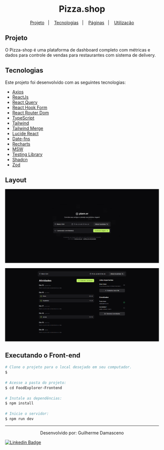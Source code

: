 <h1 style="text-align: center;">
  Pizza.shop
</h1>

<p align="center">
  <a href="#project">Projeto</a>&nbsp;&nbsp;&nbsp;|&nbsp;&nbsp;&nbsp;
  <a href="#technologies">Tecnologias</a>&nbsp;&nbsp;&nbsp;|&nbsp;&nbsp;&nbsp;
  <a href="#pages">Páginas</a>&nbsp;&nbsp;&nbsp;|&nbsp;&nbsp;&nbsp;
  <a href="#usage">Utilização</a>
</p>

<h2 id='project'>Projeto</h2>

O Pizza-shop é uma plataforma de dashboard completo com métricas e dados para controle de vendas para restaurantes com sistema de delivery.

<h2 id="technologies">Tecnologias</h2>

Este projeto foi desenvolvido com as seguintes tecnologias:

- [Axios](https://www.npmjs.com/package/axios)
- [ReactJs](https://reactjs.org)
- [React Query](https://tanstack.com/query/latest/docs/framework/react/overview)
- [React Hook Form](https://react-hook-form.com/)
- [React Router Dom](https://react-icons.github.io/react-icons/)
- [TypeScript](https://www.typescriptlang.org/)
- [Tailwind](https://tailwindcss.com/)
- [Tailwind Merge](https://www.npmjs.com/package/tailwind-merge)
- [Lucide React](https://lucide.dev/guide/packages/lucide-react)
- [Date-fns](https://date-fns.org/)
- [Recharts](https://recharts.org/en-US/)
- [MSW](https://mswjs.io/)
- [Testing Library](https://testing-library.com/)
- [Shadcn](https://ui.shadcn.com/)
- [Zod](https://zod.dev/)

<h2 id='pages'> Layout</h2>

![Home](https://github.com/GuiiDamasceno/Plann.er-Frontend/blob/main/.github/Home.png)

![Details](https://github.com/GuiiDamasceno/Plann.er-Frontend/blob/main/.github/details.png)

<h2 id="usage">Executando o Front-end</h2>

```bash
# Clone o projeto para o local desejado em seu computador.
$ 

# Acesse a pasta do projeto:
$ cd FoodExplorer-Frontend

# Instale as dependências:
$ npm install

# Inicie o servidor:
$ npm run dev

```

---

  <p align="center">
    Desenvolvido por: Guilherme Damasceno
  </p>

  [![Linkedin Badge](https://img.shields.io/badge/-Guilherme%20Damasceno-00875f?style=flat-square&logo=Linkedin&logoColor=white&link=https://www.linkedin.com/in/guilherme-damasceno-1b703a286/)](https://www.linkedin.com/in/guilherme-damasceno-1b703a286/)
